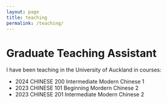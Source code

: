 ```yaml
---
layout: page
title: teaching
permalink: /teaching/
---
```



# Graduate Teaching Assistant

I have been teaching in the University of Auckland in courses:

* 2024 CHINESE 200 Intermediate Modern Chinese 1
* 2023 CHINESE 101 Beginning Mordern Chinese 2
* 2023 CHINESE 201 Intermediate Modern Chinese 2

